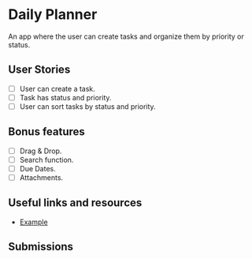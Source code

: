 # Daily Planner

An app where the user can create tasks and organize them by priority or status.

## User Stories

-   [ ] User can create a task.
-   [ ] Task has status and priority.
-   [ ] User can sort tasks by status and priority.

## Bonus features

-   [ ] Drag & Drop.
-   [ ] Search function.
-   [ ] Due Dates.
-   [ ] Attachments.

## Useful links and resources

-   [Example](https://react-trello-clone.netlify.app/)

## Submissions